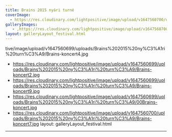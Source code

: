 ```yaml
---
title: Brains 2015 nyári turné
coverImage:
  - https://res.cloudinary.com/lightpositive/image/upload/v1647560700/uploads/Brains%202015%20ny%C3%A1ri%20turn%C3%A9/Brains-koncert6.jpg
galleryImages:
   - ,https://res.cloudinary.com/lightpositive/image/upload/v1647560700/uploads/Brains%202015%20ny%C3%A1ri%20turn%C3%A9/Brains-koncert6.jpg
layout: galleryLayout_festival.html
---
```

tive/image/upload/v1647560699/uploads/Brains%202015%20ny%C3%A1ri%20turn%C3%A9/Brains-koncert4.jpg
   - https://res.cloudinary.com/lightpositive/image/upload/v1647560699/uploads/Brains%202015%20ny%C3%A1ri%20turn%C3%A9/Brains-koncert2.jpg
   - https://res.cloudinary.com/lightpositive/image/upload/v1647560699/uploads/Brains%202015%20ny%C3%A1ri%20turn%C3%A9/Brains-koncert9.jpg
   - https://res.cloudinary.com/lightpositive/image/upload/v1647560699/uploads/Brains%202015%20ny%C3%A1ri%20turn%C3%A9/00Brains-koncert.jpg
   - https://res.cloudinary.com/lightpositive/image/upload/v1647560700/uploads/Brains%202015%20ny%C3%A1ri%20turn%C3%A9/Brains-koncert7.jpg
layout: galleryLayout_festival.html
---
